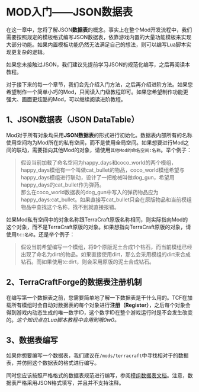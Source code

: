 # MOD入门——JSON数据表

在这一章中，您将了解JSON**数据表**的概念。事实上在整个Mod开发流程中，我们需要按照规定的模板格式编写JSON数据表，依靠游戏内置的大量功能模板来实现大部分功能。如果内置模板功能仍然无法满足自己的想法，则可以编写Lua脚本实现更复杂的逻辑。

如果您未接触过JSON，我们建议先提前学习JSON的规范化编写，之后再阅读本教程。

对于接下来的每一个章节，我们会先介绍入门方法，之后再介绍进阶方法。如果您希望制作一个简单小巧的Mod，只阅读入门级教程即可。如果您希望制作功能更强大、画面更炫酷的Mod，可以继续阅读进阶教程。

## 1、JSON数据表（JSON DataTable）

Mod对于所有对象均采用**JSON数据表**的形式进行初始化。数据表内部所有的名称使用空间均为Mod所在的私有空间，而不是使用全局空间。如果想要进行Mod之间的联动，需要指向其他Mod的对象，请使用`其他Mod的命名空间:名称`。举个例子：

> 假设当前加载了命名空间为happy\_days和coco\_world的两个模组，happy\_days模组有一个叫做cat\_bullet的物品，coco\_world模组希望与happy\_days模组进行联动，设计了一把枪械叫做dog\_gun，希望用happy\_days的cat\_bullet作为弹药。  
> 那么在coco\_world数据表的dog\_gun中写入的弹药物品应为happy\_days:cat\_bullet。如果直接写cat\_bullet只会在原版物品和当前模组物品中查找这个名称，找不到就直接报错。

如果Mod私有空间中的对象名称跟TerraCraft原版名称相同，则实际指向Mod的这个对象，而不是TerraCraft原版的对象。如果想指向TerraCraft原版的对象，请使用`tc:名称`。还是举个例子：

> 假设当前希望编写一个模组，将9个原版泥土合成1个钻石，而当前模组已经出现了命名为dirt的物品。如果直接使用dirt，那么会采用模组的dirt来合成钻石。而如果使用tc:dirt，则会采用原版的泥土合成钻石。

## 2、TerraCraftForge的数据表注册机制

在编写第一个数据表之前，您需要简单地了解一下数据表是干什么用的。TCF在加载所有模组时会自动对数据表的每个对象进行**注册（Register）**，之后每个对象会得到游戏内动态生成的唯一数字ID，这个数字ID在整个游戏运行时是不会发生改变的。_这个知识点在Lua脚本教程中会用到哦0w0。_

## 3、数据表编写

如果你想要编写一个数据表，我们建议在`/mods/terracraft`中寻找相对于的数据表，并仿照这个数据表的格式进行编写。

同时您应该按照严格格式的数据表规范进行编写，参阅[模组数据表文档](../datatable/)。注意，数据表严格采用JSON格式填写，并且并不支持注释。

